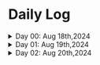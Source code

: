 # Daily  Log
<details>
 <summary>Day 00: Aug 18th,2024</summary>

  ### Today's Progress:
  * set up environment to tackle on App Academy BootCamp
  * cleared up github and presentation

  ### Link to work:
  * None

  ### New thing(s) learned:
  1.
  2.
  3.
  ### Thoughts:
  * TBD
  </details>

<details>
 <summary>Day 01: Aug 19th,2024</summary>

  ### Today's Progress:
  * learning concepts on CSS Flexbox
  * CSS FlexBox Video tutorials
  * CSS FlexBox reading material via MDN

  ### Link to work:
  * None

  ### New thing(s) learned:
  1. Centering a <div>
  2. How setting up flexbox in CSS
  3. Setting up your flexbox with the correct HTML File
  ### Thoughts:
  * TBD
  </details>

  <details>
 <summary>Day 02: Aug 20th,2024</summary>

  ### Today's Progress:
  * Finish tutoials on FlexBox
  * set up CSS Flexbox testing in VSCode
  * practicing flexbox
  * learned how flexbox can make a web page responsive and the different syntax associated with 'justify-content' & display: flex;

  ### Link to work:
  * None

  ### New thing(s) learned:
  1. Centering a '<div>
  2. How setting up flexbox in CSS
  3. Setting up your flexbox with the correct HTML File
  ### Thoughts:
  * TBD
  </details>
